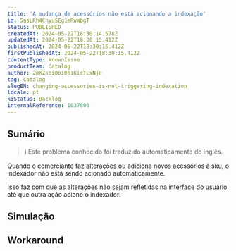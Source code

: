 ```yaml
---
title: 'A mudança de acessórios não está acionando a indexação'
id: 5asLRh4ChyuSEg1mRwWbgT
status: PUBLISHED
createdAt: 2024-05-22T18:30:14.578Z
updatedAt: 2024-05-22T18:30:15.412Z
publishedAt: 2024-05-22T18:30:15.412Z
firstPublishedAt: 2024-05-22T18:30:15.412Z
contentType: knownIssue
productTeam: Catalog
author: 2mXZkbi0oi061KicTExNjo
tag: Catalog
slugEN: changing-accessories-is-not-triggering-indexation
locale: pt
kiStatus: Backlog
internalReference: 1037800
---
```


## Sumário

>ℹ️ Este problema conhecido foi traduzido automaticamente do inglês.


Quando o comerciante faz alterações ou adiciona novos acessórios à sku, o indexador não está sendo acionado automaticamente.

Isso faz com que as alterações não sejam refletidas na interface do usuário até que outra ação acione o indexador.

## Simulação



## Workaround




